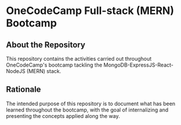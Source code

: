 # OneCodeCamp Full-stack (MERN) Bootcamp

## About the Repository
This repository contains the activities carried out throughout OneCodeCamp's bootcamp tackling the MongoDB-ExpressJS-React-NodeJS (MERN) stack.

## Rationale
The intended purpose of this repository is to document what has been learned throughout the bootcamp, with the goal of internalizing and presenting the concepts applied along the way.